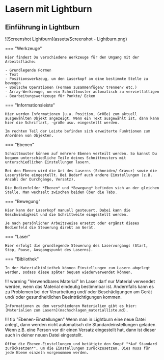 # Lasern mit Lightburn

## Einführung in Lightburn
![Screenshot Lightburn](assets/Screenshot - Lightburn.png)

=== "Werkzeuge"

    Hier findest Du verschiedene Werkzeuge für den Umgang mit der Arbeitsfläche:

    - Grundlegende Formen
    - Text
    - Positionswerkzeug, um den Laserkopf an eine bestimmte Stelle zu bewegen
    - Boolsche Operationen (Formen zusammenfügen/ trennen/ etc.)
    - Array-Werkzeuge, um ein Schnittmuster automatisch zu vervielfältigen
    - Bearbeitungswerkzeuge für Punkte/ Ecken

=== "Informationsleiste"

    Hier werden Informationen (u.a. Position, Größe) zum aktuell ausgewählten Objekt angezeigt. Wenn ein Text ausgewählt ist, dann kann hier die Schriftart, -größe usw. eingestellt werden.

    Im rechten Teil der Leiste befinden sich erweiterte Funktionen zum Anordnen von Objekten.


=== "Ebenen"

    Schnittmuster können auf mehrere Ebenen verteilt werden. So kannst Du bequem unterschiedliche Teile deines Schnittmusters mit unterschiedlichen Einstellungen lasern.

    Bei den Ebenen wird die Art des Laserns (Schneiden/ Gravur) sowie die Laserstärke eingestellt. Bei Bedarf auch andere Einstellungen (z.B. Anzahl der Durchgänge, Versatz).

    Die Bedienfelder *Ebenen* und *Bewegung* befinden sich an der gleichen Stelle. Man wechselt zwischen beiden über die Tabs.

=== "Bewegung"

    Hier kann der Laserkopf manuell gesteuert. Dabei kann die Geschwindigkeit und die Schrittweite eingestellt werden.

    Je nach persönlicher Arbeitsweise ersetzt oder ergänzt dieses Bedienfeld die Steuerung direkt am Gerät.

=== "Laser"

    Hier erfolgt die grundlegende Steuerung des Laservorgangs (Start, Stop, Pause, Ausgangspunkt des Laserns).

=== "Bibliothek"

    In der Materialbibliothek können Einstellungen zum Lasern abgelegt werden, sodass diese später bequem wiederverwendet können.



!!! warning "Verwendbares Material"
    Im Laser darf nur Material verwendet werden, wenn das Material eindeutig bestimmbar ist. Andernfalls kann es zu Problemen bei der Verarbeitung und/ oder Beschädigungen am Gerät und/ oder gesundheitlichen Beeinträchtigungen kommen.

    Informationen zu den verschiedenen Materialien gibt es hier: [Materialien zum Lasern](nachschlagen_materialliste.md).







!!! tip "Ebenen-Einstellungen"
    Wenn man in Lightburn eine neue Datei anlegt, dann werden nicht automatisch die Standardeinstellungen geladen. Wenn z.B. eine Person vor dir einen Versatz eingestellt hat, dann ist dieser auch in deiner neuen Datei eingestellt.

    Öffne die Ebenen-Einstellungen und betätigte den Knopf "*Auf Standard zurücksetzen*", um die Einstellungen zurückzusetzen. Dies muss für jede Ebene einzeln vorgenommen werden.

